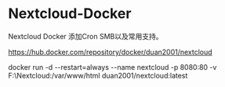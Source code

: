 # Nextcloud-Docker
Nextcloud Docker 添加Cron SMB以及常用支持。

https://hub.docker.com/repository/docker/duan2001/nextcloud


docker run -d --restart=always --name nextcloud -p 8080:80 -v F:\Nextcloud:/var/www/html  duan2001/nextcloud:latest
